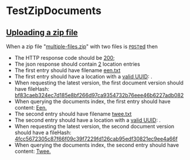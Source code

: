 # TestZipDocuments

## [Uploading a zip file](- 'upload')

When a zip file "[multiple-files.zip](- "#text")" with two files is [```POST```ed](- "#doc=uploadZip(#text)") then

 - The HTTP response code should be [200](- "?=#doc.status");
 - The json response should contain [2](- "?=#doc.locationCount") location entries
 - The first entry should have filename [een.txt](- "?=#doc.filename1") 
 - The first entry should have a location with a [valid UUID](- "?=#doc.documentIdIsUUID1"): [ ](- "c:echo=#doc.location1").
 - When requesting the latest version, the first document version should have fileHash: [bf83caeb324ec7d185e8bf266d97ca9354732b76eee46b6227adb082](- "?=#doc.fileHash1") 
 - When querying the documents index, the first entry should have content: [Een.](- "?=#doc.getIndexDocument1") 
 - The second entry should have filename [twee.txt](- "?=#doc.filename2") 
 - The second entry should have a location with a [valid UUID](- "?=#doc.documentIdIsUUID2"): [ ](- "c:echo=#doc.location2").
 - When requesting the latest version, the second document version should have a fileHash: [4fcc5672305c87f66f09c39f7229fd126cab95edf30821ec9ee4a66f](- "?=#doc.fileHash2") 
 - When querying the documents index, the second entry should have content: [Twee.](- "?=#doc.getIndexDocument2") 
 
 
 